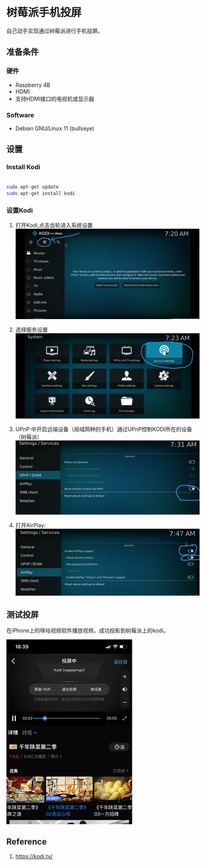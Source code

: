 # 树莓派手机投屏

自己动手实现通过树莓派进行手机投屏。

## 准备条件

### 硬件

- Raspberry 4B
- HDMI
- 支持HDMI接口的电视机或显示器

### Software

- Debian GNU/Linux 11 (bullseye)

## 设置

### Install Kodi

```sh

sudo apt-get update
sudo apt-get install kodi

```

### 设置Kodi

1. 打开Kodi,点击齿轮进入系统设置
![kodi setting](images/kodi-setting.png)
2. 选择服务设置
![kodi-service-setting](images/kodi-service-setting.png)
3. UPnP 中开启远端设备（局域网种的手机）通过UPnP控制KODI所在的设备（树莓派）
![](images/allow-remote-control-via-UPnP.png)

4. 打开AirPlay:
![](images/enable-airplay-support.png)

## 测试投屏

在iPhone上的咪咕视频软件播放视频，成功投影到树莓派上的kodi。

![](images/kodi-airplay-success.png)

## Reference

1. <https://kodi.tv/>
